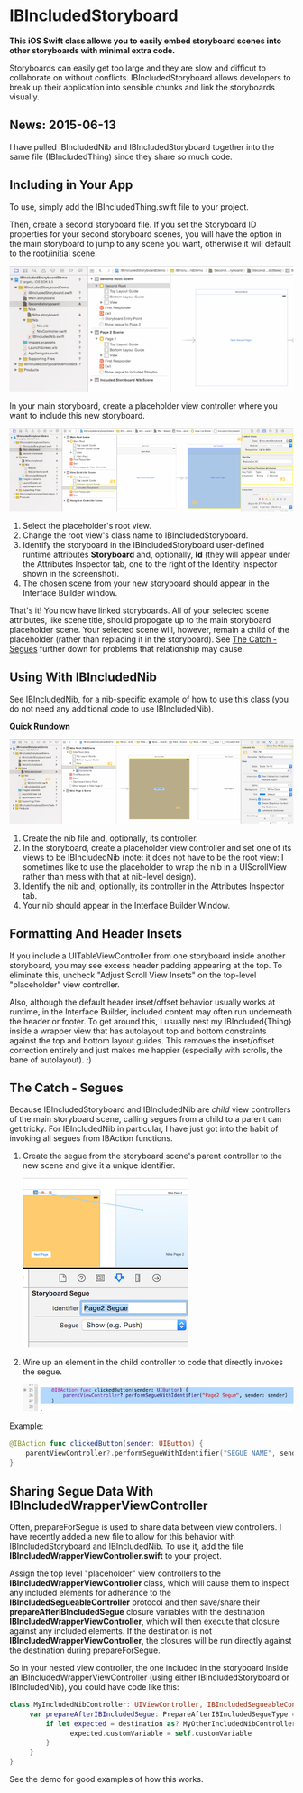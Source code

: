 # IBIncludedStoryboard

**This iOS Swift class allows you to easily embed storyboard scenes into other storyboards with minimal extra code.**

Storyboards can easily get too large and they are slow and difficut to collaborate on without conflicts. IBIncludedStoryboard allows developers to break up their application into sensible chunks and link the storyboards visually.

## News: 2015-06-13

I have pulled IBIncludedNib and IBIncludedStoryboard together into the same file (IBIncludedThing) since they share so much code. 

## Including in Your App

To use, simply add the IBIncludedThing.swift file to your project. 

Then, create a second storyboard file. If you set the Storyboard ID properties for your second storyboard scenes, you will have the option in the main storyboard to jump to any scene you want, otherwise it will default to the root/initial scene. 

![New Storyboard](/IBIncludedStoryboardDemo/IBIncludedStoryboardDemo/Images.xcassets/1-SecondStoryboard.imageset/1-SecondStoryboard.png?raw=true)

In your main storyboard, create a placeholder view controller where you want to include this new storyboard.

![Linking To New Storyboard](/IBIncludedStoryboardDemo/IBIncludedStoryboardDemo/Images.xcassets/2-MainStoryboardToSecond.imageset/2-MainStoryboardToSecond.png?raw=true)

1. Select the placeholder's root view.
2. Change the root view's class name to IBIncludedStoryboard.
3. Identify the storyboard in the IBIncludedStoryboard user-defined runtime attributes **Storyboard** and, optionally, **Id** (they will appear under the Attributes Inspector tab, one to the right of the Identity Inspector shown in the screenshot).
4. The chosen scene from your new storyboard should appear in the Interface Builder window.

That's it! You now have linked storyboards. All of your selected scene attributes, like scene title, should propogate up to the main storyboard placeholder scene. Your selected scene will, however, remain a child of the placeholder (rather than replacing it in the storyboard). See [The Catch - Segues](#the-catch---segues) further down for problems that relationship may cause.

## Using With IBIncludedNib

See [IBIncludedNib](https://github.com/mleiv/IBIncludedNib), for a nib-specific example of how to use this class (you do not need any additional code to use IBIncludedNib).

**Quick Rundown**

![Including Nib](/IBIncludedStoryboardDemo/IBIncludedStoryboardDemo/Images.xcassets/3-IncludingNib.imageset/3-IncludingNib.png?raw=true)

1. Create the nib file and, optionally, its controller.
2. In the storyboard, create a placeholder view controller and set one of its views to be IBIncludedNib (note: it does not have to be the root view: I sometimes like to use the placeholder to wrap the nib in a UIScrollView rather than mess with that at nib-level design).
3. Identify the nib and, optionally, its controller in the Attributes Inspector tab.
4. Your nib should appear in the Interface Builder Window.

## Formatting And Header Insets

If you include a UITableViewController from one storyboard inside another storyboard, you may see excess header padding appearing at the top. To eliminate this, uncheck "Adjust Scroll View Insets" on the top-level "placeholder" view controller.

Also, although the default header inset/offset behavior usually works at runtime, in the Interface Builder, included content may often run underneath the header or footer. To get around this, I usually nest my IBIncluded{Thing} inside a wrapper view that has autolayout top and bottom constraints against the top and bottom layout guides. This removes the inset/offset correction entirely and just makes me happier (especially with scrolls, the bane of autolayout). :)

## The Catch - Segues

Because IBIncludedStoryboard and IBIncludedNib are *child* view controllers of the main storyboard scene, calling segues from a child to a parent can get tricky. For IBIncludedNib in particular, I have just got into the habit of invoking all segues from IBAction functions.

1. Create the segue from the storyboard scene's parent controller to the new scene and give it a unique identifier.

    ![Seguing In Code Step 1](/IBIncludedStoryboardDemo/IBIncludedStoryboardDemo/Images.xcassets/5-NibSegueDetail.imageset/5-NibSegueDetail.png?raw=true)
    
2. Wire up an element in the child controller to code that directly invokes the segue.

    ![Seguing In Code Step 2](/IBIncludedStoryboardDemo/IBIncludedStoryboardDemo/Images.xcassets/6-NibSegueCode.imageset/6-NibSegueCode.png?raw=true)

Example:

```swift
@IBAction func clickedButton(sender: UIButton) {
    parentViewController?.performSegueWithIdentifier("SEGUE NAME", sender: sender)
}
```

## Sharing Segue Data With IBIncludedWrapperViewController

Often, prepareForSegue is used to share data between view controllers. I have recently added a new file to allow for this behavior with IBIncludedStoryboard and IBIncludedNib. To use it, add the file **IBIncludedWrapperViewController.swift** to your project.

Assign the top level "placeholder" view controllers to the **IBIncludedWrapperViewController** class, which will cause them to inspect any included elements for adherance to the **IBIncludedSegueableController** protocol and then save/share their **prepareAfterIBIncludedSegue** closure variables with the destination **IBIncludedWrapperViewController**, which will then execute that closure against any included elements. If the destination is not **IBIncludedWrapperViewController**, the closures will be run directly against the destination during prepareForSegue.

So in your nested view controller, the one included in the storyboard inside an IBIncludedWrapperViewController (using either IBIncludedStoryboard or IBIncludedNib), you could have code like this:
```swift
class MyIncludedNibController: UIViewController, IBIncludedSegueableController {
     var prepareAfterIBIncludedSegue: PrepareAfterIBIncludedSegueType = { (destination) in
         if let expected = destination as? MyOtherIncludedNibController {
               expected.customVariable = self.customVariable
         }
     }
}
```

See the demo for good examples of how this works.
